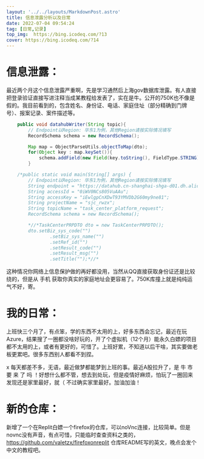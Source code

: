 ```yaml
---
layout: '../../layouts/MarkdownPost.astro'
title: 信息泄露分析以及日常
date: 2022-07-04 09:54:24
tag: [日常,记录]
top_img:  https://bing.icodeq.com/?13
cover: https://bing.icodeq.com/?14
---
```


# 信息泄露：

最近两个月这个信息泄露严重啊，先是学习通然后上海gov数据库泄露。有人直接把登录验证直接写进注释当成某教程给发表了，实在是牛。公开的750K也不像是假的。我目前看到的，包含姓名、身份证、电话、家庭住址（部分精确到门牌号）、报案记录、案件描述等。

```java
    public void datahubWriter(String topic){
        // Endpoint以Region: 华东1为例，其他Region请按实际情况填写
        RecordSchema schema = new RecordSchema();

        Map map = ObjectParseUtils.objectToMap(dto);
        for(Object key : map.keySet()){
            schema.addField(new Field(key.toString(), FieldType.STRING));
        }

    /*public static void main(String[] args) {
        // Endpoint以Region: 华东1为例，其他Region请按实际情况填写
        String endpoint = "https://datahub.cn-shanghai-shga-d01.dh.alicloud.ga.sh";
        String accessId = "0iWV0NCs805VuAAu";
        String accessKey = "iEwlgpCnXDwT93YMVDb2G60my9ne81";
        String projectName = "sjc_rwzx";
        String topicName = "task_center_platform_request";
        RecordSchema schema = new RecordSchema();

        *//*TaskCenterPRPDTO dto = new TaskCenterPRPDTO();
        dto.setBiz_sys_code("")
                .setBiz_sys_name("")
                .setRef_id("")
                .setResult_code("")
                .setResult_msg("")
                .setTitle("");*//*
```

这种情况你网络上信息保护做的再好都没用，当然从QQ直接获取身份证还是比较绕的，但是从 手机 获取你真实的家庭地址会更容易了。750K库撞上就是纯纯运气不好，寄。

# 我的日常：

上班快三个月了，有点笨，学的东西不太用的上，好多东西会忘记，最近在玩Azure，结果搜了一圈都没啥好玩的，开了个虚拟机（12个月）能永久白嫖的项目都不太用的上，或者有更好的，可惜了。上班好累，不知道以后干啥，其实要做老板更累吧。很多东西别人都看不到捏。

 x 每天都差不多，无语，最近做梦都能梦到上班的事。最近A股拉升了，是 牛 市 要 来 了 吗 ！好想什么都不管，想去到处玩，但是疫情好麻烦，怕玩了一圈回来发现还是家里最好，就（ 不过确实家里最好。加油加油！

# 新的仓库：

新增了一个在Replit白嫖一个firefox的仓库，可以noVnc连接，比较简单。但是novnc没有声音，有点可惜，只能临时查查资料之类的，https://github.com/valetzx/firefoxonreplit 仓库README写的英文，晚点会发个中文的教程吧。